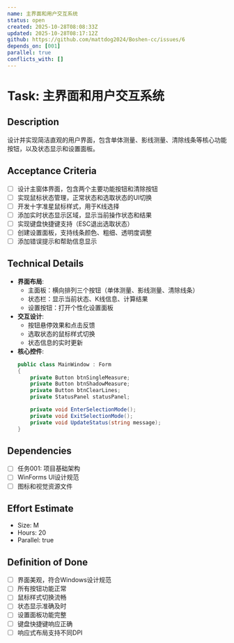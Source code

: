 ```yaml
---
name: 主界面和用户交互系统
status: open
created: 2025-10-28T08:08:33Z
updated: 2025-10-28T08:17:12Z
github: https://github.com/mattdog2024/Boshen-cc/issues/6
depends_on: [001]
parallel: true
conflicts_with: []
---
```


# Task: 主界面和用户交互系统

## Description
设计并实现简洁直观的用户界面，包含单体测量、影线测量、清除线条等核心功能按钮，以及状态显示和设置面板。

## Acceptance Criteria
- [ ] 设计主窗体界面，包含两个主要功能按钮和清除按钮
- [ ] 实现鼠标状态管理，正常状态和选取状态的UI切换
- [ ] 开发十字准星鼠标样式，用于K线选择
- [ ] 添加实时状态显示区域，显示当前操作状态和结果
- [ ] 实现键盘快捷键支持（ESC退出选取状态）
- [ ] 创建设置面板，支持线条颜色、粗细、透明度调整
- [ ] 添加错误提示和帮助信息显示

## Technical Details
- **界面布局**:
  - 主面板：横向排列三个按钮（单体测量、影线测量、清除线条）
  - 状态栏：显示当前状态、K线信息、计算结果
  - 设置按钮：打开个性化设置面板
- **交互设计**:
  - 按钮悬停效果和点击反馈
  - 选取状态的鼠标样式切换
  - 状态信息的实时更新
- **核心控件**:
  ```csharp
  public class MainWindow : Form
  {
      private Button btnSingleMeasure;
      private Button btnShadowMeasure;
      private Button btnClearLines;
      private StatusPanel statusPanel;

      private void EnterSelectionMode();
      private void ExitSelectionMode();
      private void UpdateStatus(string message);
  }
  ```

## Dependencies
- [ ] 任务001: 项目基础架构
- [ ] WinForms UI设计规范
- [ ] 图标和视觉资源文件

## Effort Estimate
- Size: M
- Hours: 20
- Parallel: true

## Definition of Done
- [ ] 界面美观，符合Windows设计规范
- [ ] 所有按钮功能正常
- [ ] 鼠标样式切换流畅
- [ ] 状态显示准确及时
- [ ] 设置面板功能完整
- [ ] 键盘快捷键响应正确
- [ ] 响应式布局支持不同DPI